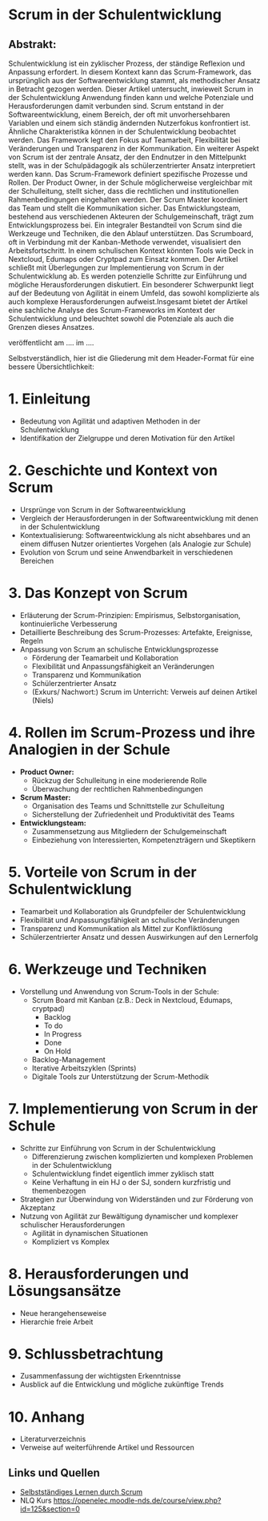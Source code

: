 # Scrum in der Schulentwicklung 

## Abstrakt:

Schulentwicklung ist ein zyklischer Prozess, der ständige Reflexion und Anpassung erfordert. In diesem Kontext kann das Scrum-Framework, das ursprünglich aus der Softwareentwicklung stammt, als methodischer Ansatz in Betracht gezogen werden. Dieser Artikel untersucht, inwieweit Scrum in der Schulentwicklung Anwendung finden kann und welche Potenziale und Herausforderungen damit verbunden sind.
Scrum entstand in der Softwareentwicklung, einem Bereich, der oft mit unvorhersehbaren Variablen und einem sich ständig ändernden Nutzerfokus konfrontiert ist. Ähnliche Charakteristika können in der Schulentwicklung beobachtet werden. Das Framework legt den Fokus auf Teamarbeit, Flexibilität bei Veränderungen und Transparenz in der Kommunikation. Ein weiterer Aspekt von Scrum ist der zentrale Ansatz, der den Endnutzer in den Mittelpunkt stellt, was in der Schulpädagogik als schülerzentrierter Ansatz interpretiert werden kann.
Das Scrum-Framework definiert spezifische Prozesse und Rollen. Der Product Owner, in der Schule möglicherweise vergleichbar mit der Schulleitung, stellt sicher, dass die rechtlichen und institutionellen Rahmenbedingungen eingehalten werden. Der Scrum Master koordiniert das Team und stellt die Kommunikation sicher. Das Entwicklungsteam, bestehend aus verschiedenen Akteuren der Schulgemeinschaft, trägt zum Entwicklungsprozess bei.
Ein integraler Bestandteil von Scrum sind die Werkzeuge und Techniken, die den Ablauf unterstützen. Das Scrumboard, oft in Verbindung mit der Kanban-Methode verwendet, visualisiert den Arbeitsfortschritt. In einem schulischen Kontext könnten Tools wie Deck in Nextcloud, Edumaps oder Cryptpad zum Einsatz kommen. Der Artikel schließt mit Überlegungen zur Implementierung von Scrum in der Schulentwicklung ab. Es werden potenzielle Schritte zur Einführung und mögliche Herausforderungen diskutiert. Ein besonderer Schwerpunkt liegt auf der Bedeutung von Agilität in einem Umfeld, das sowohl komplizierte als auch komplexe Herausforderungen aufweist.Insgesamt bietet der Artikel eine sachliche Analyse des Scrum-Frameworks im Kontext der Schulentwicklung und beleuchtet sowohl die Potenziale als auch die Grenzen dieses Ansatzes.

veröffentlicht am .... im ....

Selbstverständlich, hier ist die Gliederung mit dem Header-Format für eine bessere Übersichtlichkeit:

# 1. Einleitung
   - Bedeutung von Agilität und adaptiven Methoden in der Schulentwicklung
   - Identifikation der Zielgruppe und deren Motivation für den Artikel

# 2. Geschichte und Kontext von Scrum
   - Ursprünge von Scrum in der Softwareentwicklung
   - Vergleich der Herausforderungen in der Softwareentwicklung mit denen in der Schulentwicklung
   - Kontextualisierung: Softwareentwicklung als nicht absehbares und an einem diffusen Nutzer orientiertes Vorgehen (als Analogie zur Schule)
   - Evolution von Scrum und seine Anwendbarkeit in verschiedenen Bereichen

# 3. Das Konzept von Scrum
   - Erläuterung der Scrum-Prinzipien: Empirismus, Selbstorganisation, kontinuierliche Verbesserung
   - Detaillierte Beschreibung des Scrum-Prozesses: Artefakte, Ereignisse, Regeln
   - Anpassung von Scrum an schulische Entwicklungsprozesse
     - Förderung der Teamarbeit und Kollaboration
     - Flexibilität und Anpassungsfähigkeit an Veränderungen
     - Transparenz und Kommunikation
     - Schülerzentrierter Ansatz
     - (Exkurs/ Nachwort:) Scrum im Unterricht: Verweis auf deinen Artikel (Niels)

# 4. Rollen im Scrum-Prozess und ihre Analogien in der Schule
   - **Product Owner:**
     - Rückzug der Schulleitung in eine moderierende Rolle
     - Überwachung der rechtlichen Rahmenbedingungen
   - **Scrum Master:**
     - Organisation des Teams und Schnittstelle zur Schulleitung
     - Sicherstellung der Zufriedenheit und Produktivität des Teams
   - **Entwicklungsteam:**
     - Zusammensetzung aus Mitgliedern der Schulgemeinschaft
     - Einbeziehung von Interessierten, Kompetenzträgern und Skeptikern

# 5. Vorteile von Scrum in der Schulentwicklung
   - Teamarbeit und Kollaboration als Grundpfeiler der Schulentwicklung
   - Flexibilität und Anpassungsfähigkeit an schulische Veränderungen
   - Transparenz und Kommunikation als Mittel zur Konfliktlösung
   - Schülerzentrierter Ansatz und dessen Auswirkungen auf den Lernerfolg

# 6. Werkzeuge und Techniken
   - Vorstellung und Anwendung von Scrum-Tools in der Schule:
     - Scrum Board mit Kanban (z.B.: Deck in Nextcloud, Edumaps, cryptpad)
       - Backlog
       - To do 
       - In Progress 
       - Done 
       - On Hold
     - Backlog-Management
     - Iterative Arbeitszyklen (Sprints)
     - Digitale Tools zur Unterstützung der Scrum-Methodik

# 7. Implementierung von Scrum in der Schule
   - Schritte zur Einführung von Scrum in der Schulentwicklung
     - Differenzierung zwischen komplizierten und komplexen Problemen in der Schulentwicklung
     - Schulentwicklung findet eigentlich immer zyklisch statt
     - Keine Verhaftung in ein HJ o der SJ, sondern kurzfristig und themenbezogen
   - Strategien zur Überwindung von Widerständen und zur Förderung von Akzeptanz
   - Nutzung von Agilität zur Bewältigung dynamischer und komplexer schulischer Herausforderungen
     - Agilität in dynamischen Situationen 
     - Kompliziert vs Komplex

# 8. Herausforderungen und Lösungsansätze
   - Neue herangehenseweise
   - Hierarchie freie Arbeit  



# 9. Schlussbetrachtung
   - Zusammenfassung der wichtigsten Erkenntnisse
   - Ausblick auf die Entwicklung und mögliche zukünftige Trends

# 10. Anhang
   - Literaturverzeichnis
   - Verweise auf weiterführende Artikel und Ressourcen




## Links und Quellen
- [Selbstständiges Lernen durch Scrum](https://digilog.blog/2022/06/02/eigenstaendiges-lernen-durch-scrum/)
- NLQ Kurs https://openelec.moodle-nds.de/course/view.php?id=125&section=0